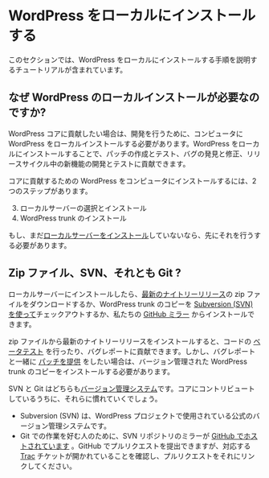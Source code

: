 <!--
# Installing WordPress Locally
-->

# WordPress をローカルにインストールする

<!--
This section of the handbook contains tutorials that will walk you through the process of installing WordPress locally.
-->

このセクションでは、WordPress をローカルにインストールする手順を説明するチュートリアルが含まれています。

<!--
## Why do I need a local WordPress install?
-->

## なぜ WordPress のローカルインストールが必要なのですか?

<!--
If you want to contribute to WordPress core, you need to have a local install of WordPress on your computer to break, play with, and develop with. A local WordPress install allows you to create/test patches, find/fix bugs, and help develop/test new features during a release cycle.
-->

WordPress コアに貢献したい場合は、開発を行うために、コンピュータに WordPress をローカルインストールする必要があります。WordPress をローカルにインストールすることで、パッチの作成とテスト、バグの発見と修正、リリースサイクル中の新機能の開発とテストに貢献できます。

<!--
There are two steps to installing WordPress on your computer for contributing to core:
-->

コアに貢献するための WordPress をコンピュータにインストールするには、2つのステップがあります。

<!--
1.  Choose and install a local server
2.  Install WordPress trunk
-->

3.  ローカルサーバーの選択とインストール
4.  WordPress trunk のインストール

<!--
If you haven’t [installed a local server](https://make.wordpress.org/core/handbook/installing-a-local-server/) yet, you’ll need to do that before continuing.
-->

もし、まだ[ローカルサーバーをインストール](https://make.wordpress.org/core/handbook/installing-a-local-server/)していないなら、先にそれを行うする必要があります。

<!--
## Zip File, SVN, or Git?
-->

## Zip ファイル、SVN、それとも Git ?

<!--
Once you have your local server installed, you can download a zip file of the [latest nightly release](https://wordpress.org/nightly-builds/wordpress-latest.zip), check out a copy of WordPress trunk [using Subversion (SVN)](https://wordpress.org/download/source/), or install from our [GitHub mirror](https://github.com/WordPress/wordpress-develop).
-->

ローカルサーバーにインストールしたら、[最新のナイトリーリリース](https://wordpress.org/nightly-builds/wordpress-latest.zip)の zip ファイルをダウンロードするか、WordPress trunk のコピーを [Subversion (SVN) を使って](https://wordpress.org/download/source/)チェックアウトするか、私たちの [GitHub ミラー](https://github.com/WordPress/wordpress-develop) からインストールできます。

<!--
Installing the latest nightly release from a zip file will allow you to [beta test](https://make.wordpress.org/core/handbook/testing/beta/) the code, and contribute bug reports. However, if you want to [contribute patches](https://make.wordpress.org/core/handbook/working-with-patches/) along with those bug reports, you’ll need to install a version-controlled copy of WordPress trunk.
-->

zip ファイルから最新のナイトリーリリースをインストールすると、コードの [ベータテスト](https://make.wordpress.org/core/handbook/testing/beta/) を行ったり、バグレポートに貢献できます。しかし、バグレポートと一緒に [パッチを提供](https://make.wordpress.org/core/handbook/working-with-patches/) をしたい場合は、バージョン管理された WordPress trunk のコピーをインストールする必要があります。

<!--
SVN and Git are both [version control systems](https://make.wordpress.org/core/handbook/glossary/#version-control). You’ll become very familiar with them when you are contributing to core.
-->

SVN と Git はどちらも[バージョン管理システム](https://make.wordpress.org/core/handbook/glossary/#version-control)です。コアにコントリビュートしているうちに、それらに慣れていくでしょう。

<!--
*   Subversion (SVN) is the official version control system used by the WordPress Project.
*   For those who prefer working with Git, a mirror of the SVN repository is [hosted on GitHub](https://github.com/WordPress/wordpress-develop). You can make a pull request on GitHub, but please make sure there is a corresponding [Trac](https://core.trac.wordpress.org/) ticket open and link your pull request to it.
-->

*   Subversion (SVN) は、WordPress プロジェクトで使用されている公式のバージョン管理システムです。
*   Git での作業を好む人のために、SVN リポジトリのミラーが [GitHub でホストされています](https://github.com/WordPress/wordpress-develop) 。GitHub でプルリクエストを提出できますが、対応する [Trac](https://core.trac.wordpress.org/) チケットが開かれていることを確認し、プルリクエストをそれにリンクしてください。
